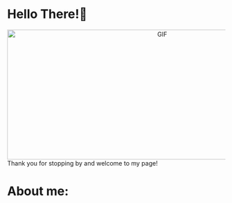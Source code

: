 # Hello There!👋
<div align="center">
<img height="300" width="700" alt="GIF" align="center" src="https://tenor.com/search/programming-gifs">
</div>
Thank you for stopping by and welcome to my page! 

# About me:



